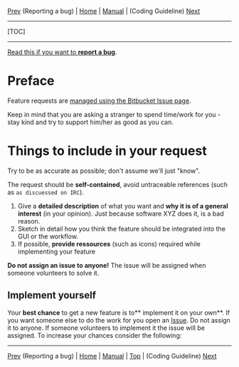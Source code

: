 [Prev](ReportBugs) (Reporting a bug) | [Home](Home) | [Manual](DocMain) | (Coding Guideline) [Next](DeveloperCodingGuideline)
- - -
[TOC]
- - -

[Read this if you want to **report a bug**](ReportBugs).

# Preface

Feature requests are [managed using the Bitbucket Issue page](https://bitbucket.org/maproom/qmapshack/issues?status=new&status=open).

Keep in mind that you are asking a stranger to spend time/work for you - stay kind and try to support him/her as good as you can.

# Things to include in your request

Try to be as accurate as possible; don't assume we'll just "know".

The request should be **self-contained**, avoid untraceable references (such as `as discuessed on IRC`).

1. Give a **detailed description** of what you want and **why it is of a general interest** (in your opinion). Just because software XYZ does it, is a bad reason. 
2. Sketch in detail how you think the feature should be integrated into the GUI or the workflow.
3. If possible, **provide ressources** (such as icons) required while implementing your feature

**Do not assign an issue to anyone!** The issue will be assigned when someone volunteers to solve it. 


## Implement yourself

Your **best chance** to get a new feature is to** implement it on your own**. If you want someone else to do the work for you open an [Issue](https://bitbucket.org/maproom/qmapshack/issues?status=new&status=open). Do not assign it to anyone. If someone volunteers to implement it the issue will be assigned. To increase your chances consider the following:


- - -
[Prev](ReportBugs) (Reporting a bug) | [Home](Home) | [Manual](DocMain) | [Top](#) | (Coding Guideline) [Next](DeveloperCodingGuideline)
